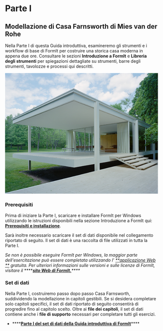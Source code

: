 # Parte I

## Modellazione di Casa Farnsworth di Mies van der Rohe

Nella Parte I di questa Guida introduttiva, esamineremo gli strumenti e i workflow di base di FormIt per costruire una storica casa moderna in appena due ore. Consultare le sezioni **Introduzione a FormIt** e **Libreria degli strumenti** per spiegazioni dettagliate su strumenti, barre degli strumenti, tavolozze e processi qui descritti.



![Casa Farnsworth](../../.gitbook/assets/49e004f3-d500-4890-9188-e8a87c1e396a-2.png)

### Prerequisiti

Prima di iniziare la Parte I, scaricare e installare FormIt per Windows utilizzando le istruzioni disponibili nella sezione Introduzione a FormIt qui: [**Prerequisiti e installazione**](../../formit-introduction/prerequisites-and-installation.md).

Sarà inoltre necessario scaricare il set di dati disponibile nel collegamento riportato di seguito. Il set di dati è una raccolta di file utilizzati in tutta la Parte I.

_Se non è possibile eseguire FormIt per Windows, la maggior parte dell'esercitazione può essere completata utilizzando l'_ [_**applicazione Web **_](https://formit.autodesk.com/app) _gratuita. Per ulteriori informazioni sulle versioni e sulle licenze di FormIt, visitare il_ ****[_**sito Web di FormIt.**_](https://formit.autodesk.com)_\*\*\*\*_

### Set di dati

Nella Parte I, costruiremo passo dopo passo Casa Farnsworth, suddividendo la modellazione in capitoli gestibili. Se si desidera completare solo capitoli specifici, il set di dati riportato di seguito consentirà di progredire fino al capitolo scelto. Oltre ai **file dei capitoli**, il set di dati contiene anche i **file di supporto** necessari per completare tutti gli esercizi.

* \*\*\*\*[**Parte I del set di dati della Guida introduttiva di FormIt**](https://formit-help.s3.amazonaws.com/FormIt+Primer+Part+1+Datasets.zip)\*\*\*\*

